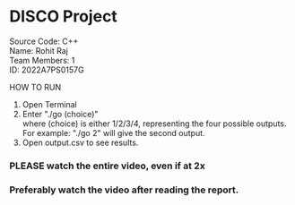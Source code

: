 # DISCO Project
Source Code: C++  
Name: Rohit Raj  
Team Members: 1  
ID: 2022A7PS0157G

HOW TO RUN
1. Open Terminal
2. Enter "./go (choice)"  
  where (choice) is either 1/2/3/4, representing the four possible outputs. For example: "./go 2" will give the second output.
3. Open output.csv to see results.
### PLEASE watch the entire video, even if at 2x
### Preferably watch the video after reading the report.
